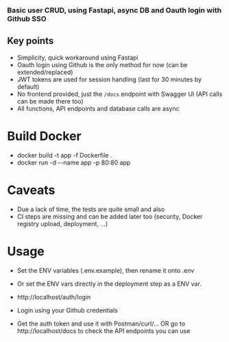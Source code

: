 
### Basic user CRUD, using Fastapi, async DB and Oauth login with Github SSO

## Key points
- Simplicity, quick workaround using Fastapi
- Oauth login using Github is the only method for now (can be extended/replaced)
- JWT tokens are used for session handling (last for 30 minutes by default)
- No frontend provided, just the `/docs` endpoint with Swagger UI (API calls can be made there too)
- All functions, API endpoints and database calls are async

# Build Docker
- docker build -t app -f Dockerfile .
- docker run -d --name app -p 80:80 app

# Caveats
- Due a lack of time, the tests are quite small and also
- CI steps are missing and can be added later too (security, Docker registry upload, deployment, ...)

# Usage

- Set the ENV variables (.env.example), then rename it onto .env
- Or set the ENV vars directly in the deployment step as a ENV var.

- http://localhost/auth/login
- Login using your Github credentials
- Get the auth token and use it with Postman/curl/... OR go to http://localhost/docs to check the API endpoints you can use


